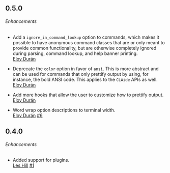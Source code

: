 ## 0.5.0

###### Enhancements

* Add a `ignore_in_command_lookup` option to commands, which makes it possible
  to have anonymous command classes that are or only meant to provide common
  functionality, but are otherwise completely ignored during parsing, command
  lookup, and help banner printing.  
  [Eloy Durán](https://github.com/alloy)

* Deprecate the `color` option in favor of `ansi`. This is more abstract and
  can be used for commands that only prettify output by using, for instance,
  the bold ANSI code. This applies to the `CLAide` APIs as well.  
  [Eloy Durán](https://github.com/alloy)

* Add more hooks that allow the user to customize how to prettify output.  
  [Eloy Durán](https://github.com/alloy)

* Word wrap option descriptions to terminal width.  
  [Eloy Durán](https://github.com/alloy)
  [#6](https://github.com/CocoaPods/CLAide/issues/6)


## 0.4.0

###### Enhancements

* Added support for plugins.  
  [Les Hill](https://github.com/leshill)
  [#1](https://github.com/CocoaPods/CLAide/pull/1)

